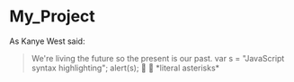 # My_Project
As Kanye West said:

> We're living the future so
> the present is our past.
var s = "JavaScript syntax highlighting";
alert(s);
:dog:
:gun:
\*literal asterisks\*